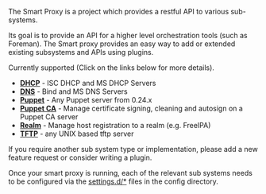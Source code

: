 
The Smart Proxy is a project which provides a restful API to various sub-systems.

Its goal is to provide an API for a higher level orchestration tools (such as Foreman).
The Smart proxy provides an easy way to add or extended existing subsystems and APIs using plugins.

Currently supported (Click on the links below for more details).

* [**DHCP**](manuals/{{page.version}}/index.html#4.3.4DHCP) - ISC DHCP and MS DHCP Servers
* [**DNS**](manuals/{{page.version}}/index.html#4.3.5DNS) - Bind and MS DNS Servers
* [**Puppet**](manuals/{{page.version}}/index.html#4.3.6Puppet) - Any Puppet server from 0.24.x
* [**Puppet CA**](manuals/{{page.version}}/index.html#4.3.7PuppetCA) - Manage certificate signing, cleaning and autosign on a Puppet CA server
* [**Realm**](manuals/{{page.version}}/index.html#4.3.8Realm) - Manage host registration to a realm (e.g. FreeIPA)
* [**TFTP**](manuals/{{page.version}}/index.html#4.3.9TFTP) - any UNIX based tftp server

If you require another sub system type or implementation, please add a new feature request or consider writing a plugin.

Once your smart proxy is running, each of the relevant sub systems needs to be configured via the [settings.d/*](manuals/{{page.version}}/index.html#4.3.2SmartProxySettings) files in the config directory.

<!---[API](#) Reference -->

<!---[Release Notes](#) -->

<!---[Known Issues](#)-->

